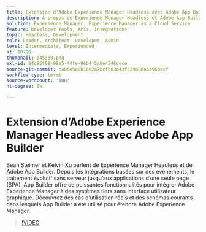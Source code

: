 ```yaml
---
title: Extension d’Adobe Experience Manager Headless avec Adobe App Builder
description: À propos de Experience Manager Headless et Adobe App Builder. Des intégrations basées sur des événements au traitement évolutif sans serveur en passant par les applications d’une seule page (SPA), intégrez AEM à des systèmes tiers.
solution: Experience Manager, Experience Manager as a Cloud Service
feature: Developer Tools, APIs, Integrations
topic: Headless, Development
role: Leader, Architect, Developer, Admin
level: Intermediate, Experienced
kt: 10790
thumbnail: 345380.png
exl-id: 84c85f98-98e5-44fe-96b4-5a6e4546cece
source-git-commit: ca06e5a8b1602a7bcfb83a43f529680a5a96bacf
workflow-type: tm+mt
source-wordcount: '108'
ht-degree: 0%

---
```


# Extension d’Adobe Experience Manager Headless avec Adobe App Builder

Sean Steimer et Kelvin Xu parlent de Experience Manager Headless et de Adobe App Builder. Depuis les intégrations basées sur des événements, le traitement évolutif sans serveur jusqu’aux applications d’une seule page (SPA), App Builder offre de puissantes fonctionnalités pour intégrer Adobe Experience Manager à des systèmes tiers sans interface utilisateur graphique. Découvrez des cas d’utilisation réels et des schémas courants dans lesquels App Builder a été utilisé pour étendre Adobe Experience Manager.

>[!VIDEO](https://video.tv.adobe.com/v/345380/?quality=12&learn=on)
